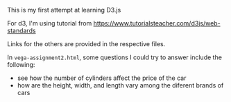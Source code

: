 This is my first attempt at learning D3.js

For d3, I'm using tutorial from https://www.tutorialsteacher.com/d3js/web-standards

Links for the others are provided in the respective files.

In `vega-assignment2.html`, some questions I could try to answer include the following:

- see how the number of cylinders affect the price of the car
- how are the height, width, and length vary among the diferent brands of cars
